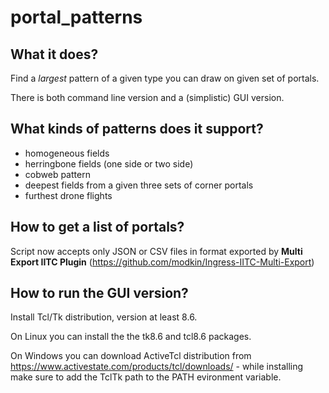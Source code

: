 # portal_patterns
## What it does?
Find a *largest* pattern of a given type you can draw on given set of portals.

There is both command line version and a (simplistic) GUI version.
## What kinds of patterns does it support?
* homogeneous fields
* herringbone fields (one side or two side)
* cobweb pattern
* deepest fields from a given three sets of corner portals
* furthest drone flights
## How to get a list of portals?
Script now accepts only JSON or CSV files in format exported by **Multi Export IITC Plugin** (https://github.com/modkin/Ingress-IITC-Multi-Export)
## How to run the GUI version?
Install Tcl/Tk distribution, version at least 8.6.

On Linux you can install the the tk8.6 and tcl8.6 packages.

On Windows you can download ActiveTcl distribution from https://www.activestate.com/products/tcl/downloads/ - while installing make sure to add the TclTk path to the PATH evironment variable.
